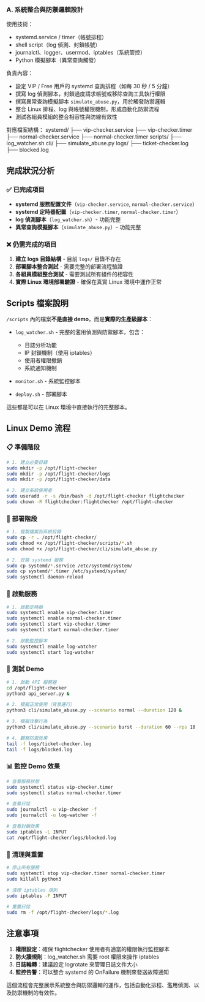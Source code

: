 ### A. 系統整合與防禦邏輯設計

使用技術：
- systemd.service / timer（帳號排程）
- shell script（log 偵測、封鎖帳號）
- journalctl、logger、usermod、iptables（系統管控）
- Python 模擬腳本（異常查詢觸發）

負責內容：
- 設定 VIP / Free 用戶的 systemd 查詢排程（如每 30 秒 / 5 分鐘）
- 撰寫 log 偵測腳本，封鎖過度請求帳號或移除查詢工具執行權限
- 撰寫異常查詢模擬腳本 `simulate_abuse.py`，用於觸發防禦邏輯
- 整合 Linux 排程、log 與帳號權限機制，形成自動化防禦流程
- 測試各組員模組的整合相容性與防線有效性

對應檔案結構：
systemd/
├── vip-checker.service
├── vip-checker.timer
├── normal-checker.service
├── normal-checker.timer
scripts/
├── log_watcher.sh
cli/
├── simulate_abuse.py
logs/
├── ticket-checker.log
├── blocked.log

## 完成狀況分析

### ✅ 已完成項目
- **systemd 服務配置文件**（`vip-checker.service`, `normal-checker.service`）
- **systemd 定時器配置**（`vip-checker.timer`, `normal-checker.timer`）
- **log 偵測腳本**（`log_watcher.sh`）- 功能完整
- **異常查詢模擬腳本**（`simulate_abuse.py`）- 功能完整

### ❌ 仍需完成的項目
1. **建立 logs 目錄結構** - 目前 `logs/` 目錄不存在
2. **部署腳本整合測試** - 需要完整的部署流程驗證
3. **各組員模組整合測試** - 需要測試所有組件的相容性
4. **實際 Linux 環境部署驗證** - 確保在真實 Linux 環境中運作正常

## Scripts 檔案說明

`/scripts` 內的檔案**不是直接 demo**，而是**實際的生產級腳本**：

- `log_watcher.sh` - 完整的濫用偵測與防禦腳本，包含：
  - 日誌分析功能
  - IP 封鎖機制（使用 iptables）
  - 使用者權限撤銷
  - 系統通知機制
  
- `monitor.sh` - 系統監控腳本
- `deploy.sh` - 部署腳本

這些都是可以在 Linux 環境中直接執行的完整腳本。

## Linux Demo 流程

### 📋 準備階段
```bash
# 1. 建立必要目錄
sudo mkdir -p /opt/flight-checker
sudo mkdir -p /opt/flight-checker/logs
sudo mkdir -p /opt/flight-checker/data

# 2. 建立系統使用者
sudo useradd -r -s /bin/bash -d /opt/flight-checker flightchecker
sudo chown -R flightchecker:flightchecker /opt/flight-checker
```

### 🚀 部署階段
```bash
# 1. 複製檔案到系統目錄
sudo cp -r . /opt/flight-checker/
sudo chmod +x /opt/flight-checker/scripts/*.sh
sudo chmod +x /opt/flight-checker/cli/simulate_abuse.py

# 2. 安裝 systemd 服務
sudo cp systemd/*.service /etc/systemd/system/
sudo cp systemd/*.timer /etc/systemd/system/
sudo systemctl daemon-reload
```

### 🔧 啟動服務
```bash
# 1. 啟動定時器
sudo systemctl enable vip-checker.timer
sudo systemctl enable normal-checker.timer
sudo systemctl start vip-checker.timer
sudo systemctl start normal-checker.timer

# 2. 啟動監控腳本
sudo systemctl enable log-watcher
sudo systemctl start log-watcher
```

### 🧪 測試 Demo
```bash
# 1. 啟動 API 服務器
cd /opt/flight-checker
python3 api_server.py &

# 2. 模擬正常使用（背景運行）
python3 cli/simulate_abuse.py --scenario normal --duration 120 &

# 3. 模擬攻擊行為
python3 cli/simulate_abuse.py --scenario burst --duration 60 --rps 10

# 4. 觀察防禦效果
tail -f logs/ticket-checker.log
tail -f logs/blocked.log
```

### 📊 監控 Demo 效果
```bash
# 查看服務狀態
sudo systemctl status vip-checker.timer
sudo systemctl status normal-checker.timer

# 查看日誌
sudo journalctl -u vip-checker -f
sudo journalctl -u log-watcher -f

# 查看封鎖效果
sudo iptables -L INPUT
cat /opt/flight-checker/logs/blocked.log
```

### 🛑 清理與重置
```bash
# 停止所有服務
sudo systemctl stop vip-checker.timer normal-checker.timer
sudo killall python3

# 清理 iptables 規則
sudo iptables -F INPUT

# 重置日誌
sudo rm -f /opt/flight-checker/logs/*.log
```

## 注意事項

1. **權限設定**：確保 flightchecker 使用者有適當的權限執行監控腳本
2. **防火牆規則**：log_watcher.sh 需要 root 權限來操作 iptables
3. **日誌輪轉**：建議設定 logrotate 來管理日誌文件大小
4. **監控告警**：可以整合 systemd 的 OnFailure 機制來發送故障通知

這個流程會完整展示系統整合與防禦邏輯的運作，包括自動化排程、濫用偵測、以及防禦機制的有效性。